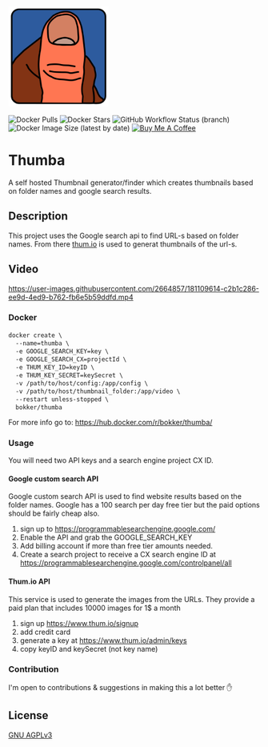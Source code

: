 <img src="https://github.com/BoKKeR/thumba/raw/master/thumba.png" alt="thumba" width="200"/>

![Docker Pulls](https://img.shields.io/docker/pulls/bokker/thumba) ![Docker Stars](https://img.shields.io/docker/stars/bokker/thumba) ![GitHub Workflow Status (branch)](https://img.shields.io/github/workflow/status/BoKKeR/thumba/master/master) ![Docker Image Size (latest by date)](https://img.shields.io/docker/image-size/bokker/thumba) 
<a href="https://www.buymeacoffee.com/bokker" target="_blank"><img src="https://cdn.buymeacoffee.com/buttons/default-orange.png" alt="Buy Me A Coffee" height="41" width="174"></a>

# Thumba
A self hosted Thumbnail generator/finder which creates thumbnails based on folder names and google search results.

## Description

This project uses the Google search api to find URL-s based on folder names. From there [thum.io](https://www.thum.io) is used to generat thumbnails of the url-s.

## Video

https://user-images.githubusercontent.com/2664857/181109614-c2b1c286-ee9d-4ed9-b762-fb6e5b59ddfd.mp4

### Docker

```
docker create \
  --name=thumba \
  -e GOOGLE_SEARCH_KEY=key \
  -e GOOGLE_SEARCH_CX=projectId \
  -e THUM_KEY_ID=keyID \
  -e THUM_KEY_SECRET=keySecret \
  -v /path/to/host/config:/app/config \
  -v /path/to/host/thumbnail_folder:/app/video \
  --restart unless-stopped \
  bokker/thumba
```

For more info go to: https://hub.docker.com/r/bokker/thumba/

### Usage

You will need two API keys and a search engine project CX ID. 

#### Google custom search API

Google custom search API is used to find website results based on the folder names. Google has a 100 search per day free tier but the paid options should be fairly cheap also.

1. sign up to https://programmablesearchengine.google.com/
2. Enable the API and grab the GOOGLE_SEARCH_KEY
3. Add billing account if more than free tier amounts needed.
4. Create a search project to receive a CX search engine ID at https://programmablesearchengine.google.com/controlpanel/all  

#### Thum.io API

This service is used to generate the images from the URLs. They provide a paid plan that includes 10000 images for 1$ a month

1. sign up https://www.thum.io/signup
2. add credit card
3. generate a key at https://www.thum.io/admin/keys
4. copy keyID and keySecret (not key name)

### Contribution

I'm open to contributions & suggestions in making this a lot better :hand:

## License

[GNU AGPLv3](https://choosealicense.com/licenses/agpl-3.0/)
